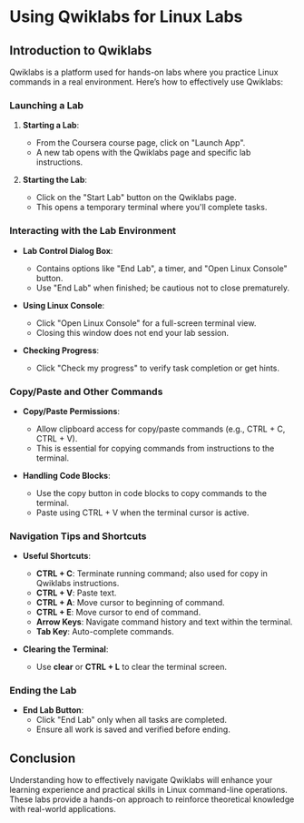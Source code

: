 # Using Qwiklabs for Linux Labs

## Introduction to Qwiklabs

Qwiklabs is a platform used for hands-on labs where you practice Linux commands in a real environment. Here’s how to effectively use Qwiklabs:

### Launching a Lab

1. **Starting a Lab**: 
   - From the Coursera course page, click on "Launch App".
   - A new tab opens with the Qwiklabs page and specific lab instructions.

2. **Starting the Lab**: 
   - Click on the "Start Lab" button on the Qwiklabs page.
   - This opens a temporary terminal where you'll complete tasks.

### Interacting with the Lab Environment

- **Lab Control Dialog Box**: 
  - Contains options like "End Lab", a timer, and "Open Linux Console" button.
  - Use "End Lab" when finished; be cautious not to close prematurely.

- **Using Linux Console**: 
  - Click "Open Linux Console" for a full-screen terminal view.
  - Closing this window does not end your lab session.

- **Checking Progress**: 
  - Click "Check my progress" to verify task completion or get hints.

### Copy/Paste and Other Commands

- **Copy/Paste Permissions**: 
  - Allow clipboard access for copy/paste commands (e.g., CTRL + C, CTRL + V).
  - This is essential for copying commands from instructions to the terminal.

- **Handling Code Blocks**: 
  - Use the copy button in code blocks to copy commands to the terminal.
  - Paste using CTRL + V when the terminal cursor is active.

### Navigation Tips and Shortcuts

- **Useful Shortcuts**: 
  - **CTRL + C**: Terminate running command; also used for copy in Qwiklabs instructions.
  - **CTRL + V**: Paste text.
  - **CTRL + A**: Move cursor to beginning of command.
  - **CTRL + E**: Move cursor to end of command.
  - **Arrow Keys**: Navigate command history and text within the terminal.
  - **Tab Key**: Auto-complete commands.

- **Clearing the Terminal**: 
  - Use **clear** or **CTRL + L** to clear the terminal screen.

### Ending the Lab

- **End Lab Button**: 
  - Click "End Lab" only when all tasks are completed.
  - Ensure all work is saved and verified before ending.

## Conclusion

Understanding how to effectively navigate Qwiklabs will enhance your learning experience and practical skills in Linux command-line operations. These labs provide a hands-on approach to reinforce theoretical knowledge with real-world applications.
